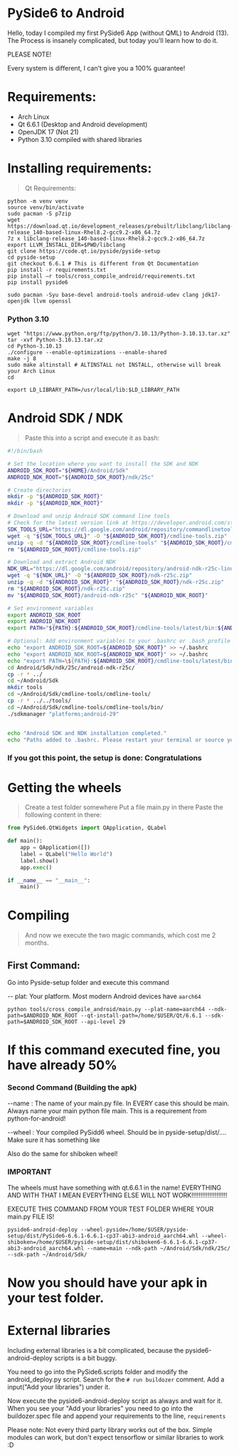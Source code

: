 # PySide6 to Android


Hello, today I compiled my first PySide6 App (without QML) to Android (13).
<br>The Process is insanely complicated, but today you'll learn how to do it.


PLEASE NOTE!

Every system is different, I can't give you a 100% guarantee!


# Requirements:

- Arch Linux
- Qt 6.6.1 (Desktop and Android development)
- OpenJDK 17 (Not 21)
- Python 3.10 compiled with shared libraries

# Installing requirements:

> Qt Requirements:

```
python -m venv venv
source venv/bin/activate
sudo pacman -S p7zip
wget https://download.qt.io/development_releases/prebuilt/libclang/libclang-release_140-based-linux-Rhel8.2-gcc9.2-x86_64.7z
7z x libclang-release_140-based-linux-Rhel8.2-gcc9.2-x86_64.7z
export LLVM_INSTALL_DIR=$PWD/libclang
git clone https://code.qt.io/pyside/pyside-setup
cd pyside-setup
git checkout 6.6.1 # This is different from Qt Documentation
pip install -r requirements.txt
pip install –r tools/cross_compile_android/requirements.txt
pip install pyside6
```

```
sudo pacman -Syu base-devel android-tools android-udev clang jdk17-openjdk llvm openssl
```

### Python 3.10
```
wget "https://www.python.org/ftp/python/3.10.13/Python-3.10.13.tar.xz"
tar -xvf Python-3.10.13.tar.xz
cd Python-3.10.13
./configure --enable-optimizations --enable-shared
make -j 8
sudo make altinstall # ALTINSTALL not INSTALL, otherwise will break your Arch Linux
cd
```

`export LD_LIBRARY_PATH=/usr/local/lib:$LD_LIBRARY_PATH
`

# Android SDK / NDK

> Paste this into a script and execute it as bash:

```bash
#!/bin/bash

# Set the location where you want to install the SDK and NDK
ANDROID_SDK_ROOT="${HOME}/Android/Sdk"
ANDROID_NDK_ROOT="${ANDROID_SDK_ROOT}/ndk/25c"

# Create directories
mkdir -p "${ANDROID_SDK_ROOT}"
mkdir -p "${ANDROID_NDK_ROOT}"

# Download and unzip Android SDK command line tools
# Check for the latest version link at https://developer.android.com/studio
SDK_TOOLS_URL="https://dl.google.com/android/repository/commandlinetools-linux-8092744_latest.zip"
wget -q "${SDK_TOOLS_URL}" -O "${ANDROID_SDK_ROOT}/cmdline-tools.zip"
unzip -q -d "${ANDROID_SDK_ROOT}/cmdline-tools" "${ANDROID_SDK_ROOT}/cmdline-tools.zip"
rm "${ANDROID_SDK_ROOT}/cmdline-tools.zip"

# Download and extract Android NDK
NDK_URL="https://dl.google.com/android/repository/android-ndk-r25c-linux.zip"
wget -q "${NDK_URL}" -O "${ANDROID_SDK_ROOT}/ndk-r25c.zip"
unzip -q -d "${ANDROID_SDK_ROOT}" "${ANDROID_SDK_ROOT}/ndk-r25c.zip"
rm "${ANDROID_SDK_ROOT}/ndk-r25c.zip"
mv "${ANDROID_SDK_ROOT}/android-ndk-r25c" "${ANDROID_NDK_ROOT}"

# Set environment variables
export ANDROID_SDK_ROOT
export ANDROID_NDK_ROOT
export PATH="${PATH}:${ANDROID_SDK_ROOT}/cmdline-tools/latest/bin:${ANDROID_NDK_ROOT}"

# Optional: Add environment variables to your .bashrc or .bash_profile
echo "export ANDROID_SDK_ROOT=${ANDROID_SDK_ROOT}" >> ~/.bashrc
echo "export ANDROID_NDK_ROOT=${ANDROID_NDK_ROOT}" >> ~/.bashrc
echo "export PATH=\${PATH}:${ANDROID_SDK_ROOT}/cmdline-tools/latest/bin:${ANDROID_NDK_ROOT}" >> ~/.bashrc
cd Android/Sdk/ndk/25c/android-ndk-r25c/
cp -r * ../
cd ~/Android/Sdk
mkdir tools
cd ~/Android/Sdk/cmdline-tools/cmdline-tools/
cp -r * ../../tools/
cd ~/Android/Sdk/cmdline-tools/cmdline-tools/bin/
./sdkmanager "platforms;android-29"


echo "Android SDK and NDK installation completed."
echo "Paths added to .bashrc. Please restart your terminal or source your .bashrc file."


```

### If you got this point, the setup is done: Congratulations

# Getting the wheels

> Create a test folder somewhere
> Put a file main.py in there
> Paste the following content in there:

```py
from PySide6.QtWidgets import QApplication, QLabel

def main():
    app = QApplication([])
    label = QLabel("Hello World")
    label.show()
    app.exec()

if __name__ == "__main__":
    main()
```


# Compiling


> And now we execute the two magic commands, which cost me 2 months.




## First Command:
Go into Pyside-setup folder and execute this command

-- plat: Your platform. Most modern Android devices have `aarch64`

`python tools/cross_compile_android/main.py --plat-name=aarch64 --ndk-path=$ANDROID_NDK_ROOT --qt-install-path=/home/$USER/Qt/6.6.1 --sdk-path=$ANDROID_SDK_ROOT --api-level 29`


# If this command executed fine, you have already 50%

### Second Command (Building the apk)


--name : The name of your main.py file. In EVERY case this should be main. Always name your
main python file main. This is a requirement from python-for-android!

--wheel : Your compiled PySidd6 wheel. Should be in pyside-setup/dist/....
Make sure it has something like 

Also do the same for shiboken wheel!

### IMPORTANT

The wheels must have something with qt.6.6.1 in the name! EVERYTHING AND WITH THAT I MEAN
EVERYTHING ELSE WILL NOT WORK!!!!!!!!!!!!!!!!!!!!


EXECUTE THIS COMMAND FROM YOUR TEST  FOLDER WHERE YOUR main.py FILE IS!

`pyside6-android-deploy --wheel-pyside=/home/$USER/pyside-setup/dist/PySide6-6.6.1-6.6.1-cp37-abi3-android_aarch64.whl --wheel-shiboken=/home/$USER/pyside-setup/dist/shiboken6-6.6.1-6.6.1-cp37-abi3-android_aarch64.whl --name=main --ndk-path ~/Android/Sdk/ndk/25c/ --sdk-path ~/Android/Sdk/`


# Now you should have your apk in your test folder.


# External libraries

Including external libraries is a bit complicated, because the pyside6-android-deploy scripts is a bit buggy.


You need to go into the PySide6.scripts folder and modify the android_deploy.py script. 
Search for the `# run buildozer` comment. Add a input("Add your libraries") under it.


Now execute the pyside6-android-deploy script as always and wait for it. When you see your "Add your libraries"
you need to go into the buildozer.spec file and append your requirements to the line, `requirements`


Please note: Not every third party library works out of the box. Simple modules can work, but don't expect
tensorflow or similar libraries to work :D

















